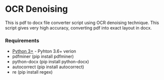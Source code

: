 # OCR Denoising

This is pdf to docx file converter script using OCR denoising technique. This script gives very high accuracy, converting pdf into exact layout in docx.


### Requirements
*   [Python 3+](https://www.python.org/download/releases/3.0/?) - Pyhton 3.6+ verion
*	pdfminer (pip install pdfminer) 
*	python-docx (pip install python-docx)
*	autocorrect (pip install autocorrect)
*	re (pip install regex)

